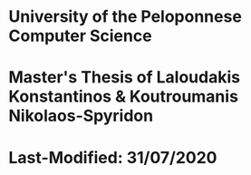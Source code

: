 # University of the Peloponnese Computer Science
# Master's Thesis of Laloudakis Konstantinos & Koutroumanis Nikolaos-Spyridon 
# Last-Modified: 31/07/2020


